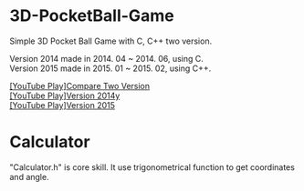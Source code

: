 # 3D-PocketBall-Game
Simple 3D Pocket Ball Game with C, C++ two version.

Version 2014 made in 2014. 04 ~ 2014. 06, using C. </br>
Version 2015 made in 2015. 01 ~ 2015. 02, using C++.

<a href="https://www.youtube.com/watch?v=ZME0q9XkJLQ&index=3&list=PLqOZPJ7R__lmP1_jeBIpzkP39Z19Uigjs">[YouTube Play]Compare Two Version</a></br>
<a href="https://www.youtube.com/watch?v=gkTJsIss3yQ&list=PLqOZPJ7R__lmP1_jeBIpzkP39Z19Uigjs&index=4">[YouTube Play]Version 2014y</a></br>
<a href="https://www.youtube.com/watch?v=2dmOprpeli0&index=5&list=PLqOZPJ7R__lmP1_jeBIpzkP39Z19Uigjs">[YouTube Play]Version 2015</a></br>

# Calculator
  "Calculator.h" is core skill. It use trigonometrical function to get coordinates and angle.
  
